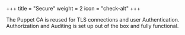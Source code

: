 +++
title = "Secure"
weight = 2
icon = "check-alt"
+++

The Puppet CA is reused for TLS connections and user Authentication.  Authorization and Auditing is set up out of the box and fully functional.
